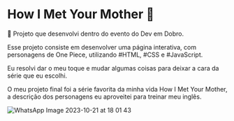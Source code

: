 # How I Met Your Mother 💛

💛 Projeto que desenvolvi dentro do evento do Dev em Dobro. 

Esse projeto consiste em desenvolver uma página interativa, com personagens de One Piece, utilizando #HTML, #CSS e #JavaScript. 

Eu resolvi dar o meu toque e mudar algumas coisas para deixar a cara da série que eu escolhi.

O meu projeto final foi a série favorita da minha vida How I Met Your Mother, a descrição dos personagens eu aproveitei para treinar meu inglês.




![WhatsApp Image 2023-10-21 at 18 01 43](https://github.com/CarolCapel/How_I_Met_Your_Mother/assets/108011375/39dcb117-a85e-43a9-b4fd-0ca059441e65)
